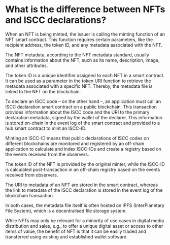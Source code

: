 # What is the difference between NFTs and ISCC declarations?

When an NFT is being minted, the issuer is calling the minting function of an NFT smart contract. This function requires certain parameters, like the recipient address, the token ID, and any metadata associated with the NFT.

The NFT metadata, according to the NFT metadata standard, usually contains information about the NFT, such as its name, description, image, and other attributes.

The token ID is a unique identifier assigned to each NFT in a smart contract. It can be used as a parameter in the token URI function to retrieve the metadata associated with a specific NFT. Thereby, the metadata file is linked to the NFT on the blockchain.

To declare an ISCC code – on the other hand –, an application must call an ISCC declaration smart contract on a public blockchain. This transaction provides information about the ISCC code and the URI to the primary declaration metadata, signed by the wallet of the declarer. This information is stored on-chain in the event log of the smart contract and provided to a hub smart contract to mint an ISCC-ID.

Minting an ISCC-ID means that public declarations of ISCC codes on different blockchains are monitored and registered by an off-chain application to calculate and index ISCC-IDs and create a registry based on the events received from the observers.

The token ID of the NFT is provided by the original minter, while the ISCC-ID is calculated post-transaction in an off-chain registry based on the events received from observers.

The URI to metadata of an NFT are stored in the smart contract, whereas the link to metadata of the ISCC declaration is stored in the event log of the blockchain transaction.

In both cases, the metadata file itself is often hosted on IPFS (InterPlanetary File System), which is a decentralised file storage system.

While NFTs may only be relevant for a minority of use cases in digital media distribution and sales, e.g., to offer a unique digital asset or access to other items of value, the benefit of NFT is that it can be easily traded and transferred using existing and established wallet software.
